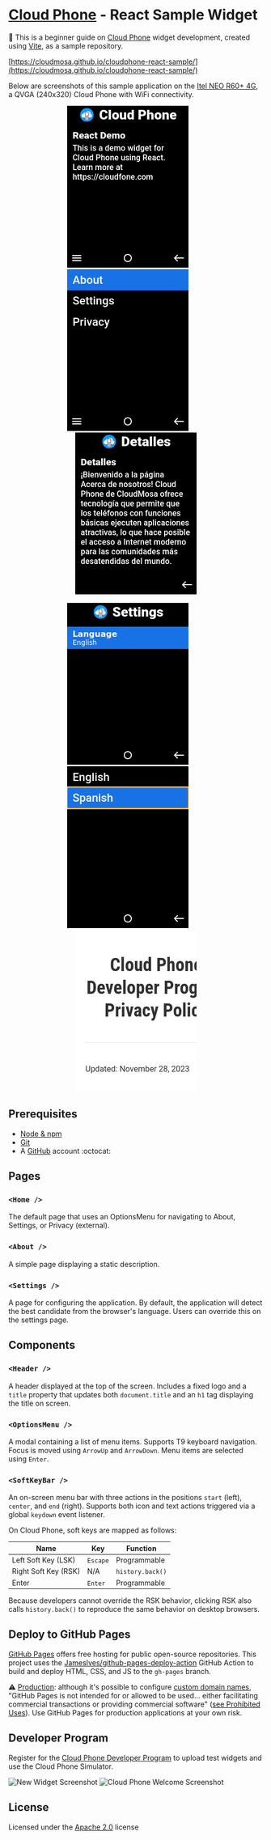 # [Cloud Phone](https://www.cloudfone.com/) - React Sample Widget

:beginner: This is a beginner guide on [Cloud Phone](https://www.cloudfone.com/) widget development, created using [Vite](https://vite.dev/guide/), as a sample repository.

[https://cloudmosa.github.io/cloudphone-react-sample/](https://cloudmosa.github.io/cloudphone-react-sample/)

Below are screenshots of this sample application on the [Itel NEO R60+ 4G](https://itel-pk.com/products/neo-r60), a QVGA (240x320) Cloud Phone with WiFi connectivity.

<p align="center">
  <img alt="Home Screenshot" src="./screenshots/img_20241224_194324374.png" width="240" />
&nbsp; &nbsp; &nbsp; &nbsp;
  <img alt="Menu Screenshot" src="./screenshots/img_20241224_194329124.png" width="240" />
&nbsp; &nbsp; &nbsp; &nbsp;
  <img alt="About Screenshot" src="./screenshots/img_20241224_194456968.png" width="240" />
</p>

<p align="center">
  <img alt="Settings Screenshot" src="./screenshots/img_20241224_194335353.png" width="240" />
&nbsp; &nbsp; &nbsp; &nbsp;
  <img alt="Language Screenshot" src="./screenshots/img_20241224_194340471.png" width="240" />
&nbsp; &nbsp; &nbsp; &nbsp;
  <img alt="Privacy Screenshot" src="./screenshots/img_20241224_194409954.png" width="240" />
</p>

## Prerequisites

* [Node & npm](https://nodejs.org/en/download/)
* [Git](https://git-scm.com/book/en/v2/Getting-Started-Installing-Git)
* A [GitHub](https://github.com/signup) account :octocat:

## Pages

### `<Home />`

The default page that uses an OptionsMenu for navigating to About, Settings, or Privacy (external).

### `<About />`

A simple page displaying a static description.

### `<Settings />`

A page for configuring the application. By default, the application will detect the best candidate from the browser's language. Users can override this on the settings page.

## Components

### `<Header />`

A header displayed at the top of the screen. Includes a fixed logo and a `title` property that updates both `document.title` and an `h1` tag displaying the title on screen.

### `<OptionsMenu />`

A modal containing a list of menu items. Supports T9 keyboard navigation. Focus is moved using `ArrowUp` and `ArrowDown`. Menu items are selected using `Enter`.

### `<SoftKeyBar />`

An on-screen menu bar with three actions in the positions `start` (left), `center`, and `end` (right). Supports both icon and text actions triggered via a global `keydown` event listener.

On Cloud Phone, soft keys are mapped as follows:

| Name                  | Key           | Function          |
| --------------------- | ------------- | ----------------- |
| Left Soft Key (LSK)   | `Escape`      | Programmable      |
| Right Soft Key (RSK)  | N/A           | `history.back()`  |
| Enter                 | `Enter`       | Programmable      |

Because developers cannot override the RSK behavior, clicking RSK also calls `history.back()` to reproduce the same behavior on desktop browsers.

## Deploy to GitHub Pages

[GitHub Pages](https://pages.github.com/) offers free hosting for public open-source repositories. This project uses the [JamesIves/github-pages-deploy-action](https://github.com/JamesIves/github-pages-deploy-action) GitHub Action to build and deploy HTML, CSS, and JS to the `gh-pages` branch.

:warning: <u>Production</u>: although it's possible to configure [custom domain names](https://docs.github.com/en/pages/configuring-a-custom-domain-for-your-github-pages-site/about-custom-domains-and-github-pages), "GitHub Pages is not intended for or allowed to be used... either facilitating commercial transactions or providing commercial software" ([see Prohibited Uses](https://docs.github.com/en/pages/getting-started-with-github-pages/about-github-pages#prohibited-uses)). Use GitHub Pages for production applications at your own risk.

## Developer Program

Register for the [Cloud Phone Developer Program](https://www.cloudfone.com/developer-program) to upload test widgets and use the Cloud Phone Simulator.

![New Widget Screenshot](./screenshots/Screenshot%202024-12-25%20at%201.42.16 PM.png)
![Cloud Phone Welcome Screenshot](./screenshots/Screenshot%202024-12-25%20at%201.51.54 PM.png)

## License

Licensed under the [Apache 2.0](./LICENSE) license
